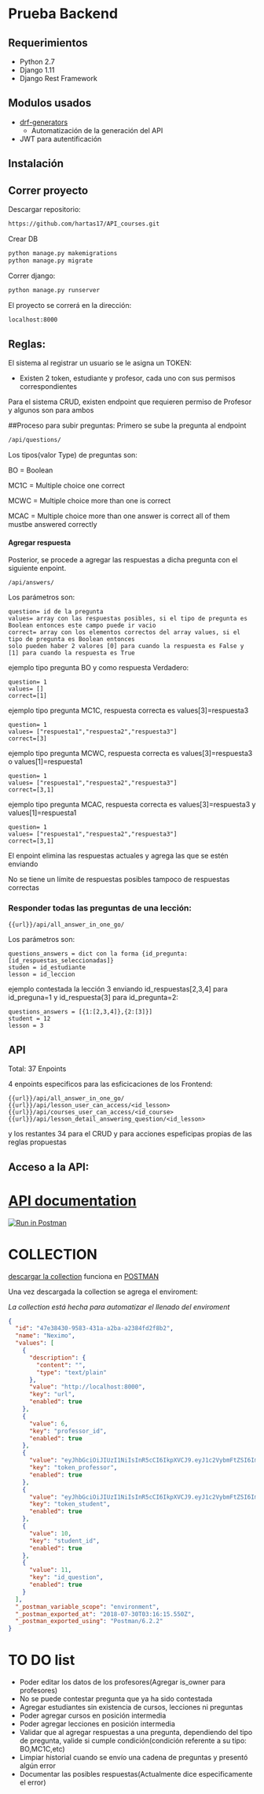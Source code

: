 Prueba Backend 
======


## Requerimientos
* Python 2.7
* Django 1.11
* Django Rest Framework

## Modulos usados
* [drf-generators](https://github.com/Brobin/drf-generators) 
    * Automatización de la generación del API
* JWT para autentificación
## Instalación


## Correr proyecto

Descargar repositorio:
```bash
https://github.com/hartas17/API_courses.git
```

Crear DB
```bash
python manage.py makemigrations
python manage.py migrate
```

Correr django:
```bash
python manage.py runserver
```

El proyecto se correrá en la dirección:
```bash
localhost:8000
```


## Reglas:
El sistema al registrar un usuario se le asigna un TOKEN:
* Existen 2 token, estudiante y profesor, cada uno con sus permisos correspondientes

Para el sistema CRUD, existen endpoint que requieren permiso de Profesor y algunos son para ambos

##Proceso para subir preguntas:
Primero se sube la pregunta al endpoint
```bash
/api/questions/ 
```
Los tipos(valor Type) de preguntas son:

BO = Boolean

MC1C = Multiple choice one correct

MCWC = Multiple choice more than one is correct

MCAC = Multiple choice more than one answer is correct all of them mustbe answered correctly

#### Agregar respuesta

Posterior, se procede a agregar las respuestas a dicha pregunta con el siguiente enpoint.

```
/api/answers/
```
Los parámetros son:

````
question= id de la pregunta
values= array con las respuestas posibles, si el tipo de pregunta es Boolean entonces este campo puede ir vacio
correct= array con los elementos correctos del array values, si el tipo de pregunta es Boolean entonces
solo pueden haber 2 valores [0] para cuando la respuesta es False y [1] para cuando la respuesta es True
````

ejemplo tipo pregunta BO y como respuesta Verdadero:
````
question= 1
values= []
correct=[1]
````
ejemplo tipo pregunta MC1C, respuesta correcta es values[3]=respuesta3
````
question= 1
values= ["respuesta1","respuesta2","respuesta3"]
correct=[3]
````
ejemplo tipo pregunta MCWC, respuesta correcta es values[3]=respuesta3 o values[1]=respuesta1
````
question= 1
values= ["respuesta1","respuesta2","respuesta3"]
correct=[3,1]
````
ejemplo tipo pregunta MCAC, respuesta correcta es values[3]=respuesta3 y values[1]=respuesta1
````
question= 1
values= ["respuesta1","respuesta2","respuesta3"]
correct=[3,1]
````

El enpoint elimina las respuestas actuales y agrega las que se estén enviando

No se tiene un límite de respuestas posibles tampoco de respuestas correctas


### Responder todas las preguntas de una lección:
````bash
{{url}}/api/all_answer_in_one_go/
````

Los parámetros son:
````
questions_answers = dict con la forma {id_pregunta:[id_respuestas_seleccionadas]}
studen = id_estudiante
lesson = id_leccion
````

ejemplo contestada la lección 3 enviando id_respuestas[2,3,4] para id_preguna=1 y id_respuesta{3] para id_pregunta=2:

````
questions_answers = [{1:[2,3,4]},{2:[3]}]
student = 12
lesson = 3
````


## API
Total: 37 Enpoints

4 enpoints especificos para las esficicaciones de los Frontend:
````
{{url}}/api/all_answer_in_one_go/
{{url}}/api/lesson_user_can_access/<id_lesson>
{{url}}/api/courses_user_can_access/<id_course>
{{url}}/api/lesson_detail_answering_question/<id_lesson>
````

y los restantes 34 para el CRUD y para acciones espeficipas propias de las reglas propuestas


## Acceso a la API:

# [API documentation](https://documenter.getpostman.com/view/2930473/RWMLL6oi)

[![Run in Postman](https://run.pstmn.io/button.svg)](https://app.getpostman.com/run-collection/44926694f78c9cd93737)
# COLLECTION
[descargar la collection](https://www.getpostman.com/collections/44926694f78c9cd93737) funciona en [POSTMAN](https://www.getpostman.com/postman)

Una vez descargada la collection se agrega el enviroment:

_La collection está hecha para automatizar el llenado del enviroment_
````json
{
  "id": "47e38430-9583-431a-a2ba-a2384fd2f8b2",
  "name": "Neximo",
  "values": [
    {
      "description": {
        "content": "",
        "type": "text/plain"
      },
      "value": "http://localhost:8000",
      "key": "url",
      "enabled": true
    },
    {
      "value": 6,
      "key": "professor_id",
      "enabled": true
    },
    {
      "value": "eyJhbGciOiJIUzI1NiIsInR5cCI6IkpXVCJ9.eyJ1c2VybmFtZSI6Im1hbnVlbCIsInVzZXJfaWQiOjYsImVtYWlsIjoibWFudWVsQGNhbi5jb20iLCJleHAiOjE1NjQzMjk4OTJ9.F4zymoVWqxTuMuGAMXNuizN0RntD3_0rNz7vsrx9Ke0",
      "key": "token_professor",
      "enabled": true
    },
    {
      "value": "eyJhbGciOiJIUzI1NiIsInR5cCI6IkpXVCJ9.eyJ1c2VybmFtZSI6ImFsdW1ub3MiLCJ1c2VyX2lkIjoxMCwiZW1haWwiOiJhbHVtbm9zQG5leGltby5jb20iLCJleHAiOjE1NjQ0NTU3NDl9.XObESP4tOvsw4JoOA_LCYiFsQATrExiATcCJZyXh5lo",
      "key": "token_student",
      "enabled": true
    },
    {
      "value": 10,
      "key": "student_id",
      "enabled": true
    },
    {
      "value": 11,
      "key": "id_question",
      "enabled": true
    }
  ],
  "_postman_variable_scope": "environment",
  "_postman_exported_at": "2018-07-30T03:16:15.550Z",
  "_postman_exported_using": "Postman/6.2.2"
}
````

# TO DO list

* Poder editar los datos de los profesores(Agregar is_owner para profesores)
* No se puede contestar pregunta que ya ha sido contestada
* Agregar estudiantes sin existencia de cursos, lecciones ni preguntas
* Poder agregar cursos en posición intermedia
* Poder agregar lecciones en posición intermedia
* Validar que al agregar respuestas a una pregunta, dependiendo del tipo de pregunta, valide si cumple
condición(condición referente a su tipo: BO,MC1C,etc)
* Limpiar historial cuando se envío una cadena de preguntas y presentó algún error
* Documentar las posibles respuestas(Actualmente dice especificamente el error)